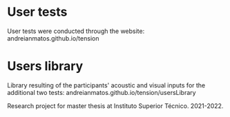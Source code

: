 # User tests

User tests were conducted through the website: andreianmatos.github.io/tension

# Users library

Library resulting of the participants' acoustic and visual inputs for the additional two tests: andreianmatos.github.io/tension/usersLibrary

Research project for master thesis at Instituto Superior Técnico. 2021-2022.
